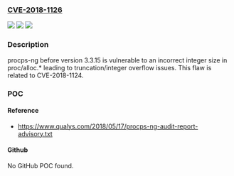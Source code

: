 ### [CVE-2018-1126](https://cve.mitre.org/cgi-bin/cvename.cgi?name=CVE-2018-1126)
![](https://img.shields.io/static/v1?label=Product&message=procps-ng%2C%20procps&color=blue)
![](https://img.shields.io/static/v1?label=Version&message=n%2Fa&color=blue)
![](https://img.shields.io/static/v1?label=Vulnerability&message=CWE-190&color=brighgreen)

### Description

procps-ng before version 3.3.15 is vulnerable to an incorrect integer size in proc/alloc.* leading to truncation/integer overflow issues. This flaw is related to CVE-2018-1124.

### POC

#### Reference
- https://www.qualys.com/2018/05/17/procps-ng-audit-report-advisory.txt

#### Github
No GitHub POC found.

